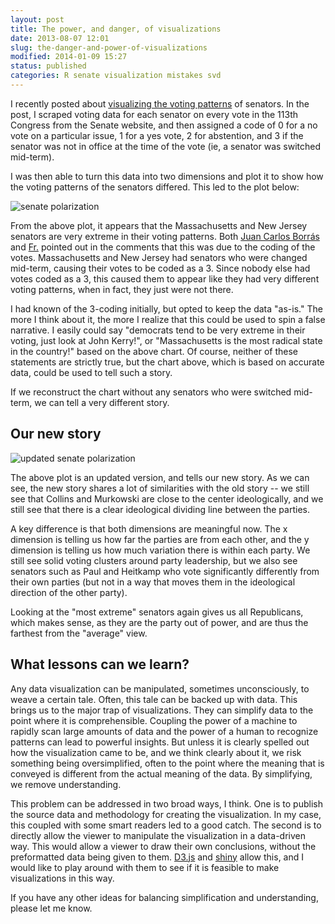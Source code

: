 ```yaml
---
layout: post
title: The power, and danger, of visualizations
date: 2013-08-07 12:01
slug: the-danger-and-power-of-visualizations
modified: 2014-01-09 15:27
status: published
categories: R senate visualization mistakes svd
---
```


I recently posted about [visualizing the voting patterns](/blog/how-divided-is-the-senate/) of senators. In the post, I scraped voting data for each senator on every vote in the 113th Congress from the Senate website, and then assigned a code of 0 for a no vote on a particular issue, 1 for a yes vote, 2 for abstention, and 3 if the senator was not in office at the time of the vote (ie, a senator was switched mid-term).

I was then able to turn this data into two dimensions and plot it to show how the voting patterns of the senators differed. This led to the plot below:

![senate polarization](https://vik-affirm-assets.s3-us-west-1.amazonaws.com/the-danger-and-power-of-visualizations/senate.png)

From the above plot, it appears that the Massachusetts and New Jersey senators are very extreme in their voting patterns. Both [Juan Carlos Borrás](http://jcborras.net/) and [Fr.](http://twitter.com/phnk) pointed out in the comments that this was due to the coding of the votes. Massachusetts and New Jersey had senators who were changed mid-term, causing their votes to be coded as a 3. Since nobody else had votes coded as a 3, this caused them to appear like they had very different voting patterns, when in fact, they just were not there.

I had known of the 3-coding initially, but opted to keep the data "as-is." The more I think about it, the more I realize that this could be used to spin a false narrative. I easily could say "democrats tend to be very extreme in their voting, just look at John Kerry!", or "Massachusetts is the most radical state in the country!" based on the above chart. Of course, neither of these statements are strictly true, but the chart above, which is based on accurate data, could be used to tell such a story.

If we reconstruct the chart without any senators who were switched mid-term, we can tell a very different story.

<!--more-->

Our new story
----------------------------------------------

![updated senate polarization](https://vik-affirm-assets.s3-us-west-1.amazonaws.com/the-danger-and-power-of-visualizations/updated_senate_plot.png)

The above plot is an updated version, and tells our new story. As we can see, the new story shares a lot of similarities with the old story -- we still see that Collins and Murkowski are close to the center ideologically, and we still see that there is a clear ideological dividing line between the parties.

A key difference is that both dimensions are meaningful now. The x dimension is telling us how far the parties are from each other, and the y dimension is telling us how much variation there is within each party. We still see solid voting clusters around party leadership, but we also see senators such as Paul and Heitkamp who vote significantly differently from their own parties (but not in a way that moves them in the ideological direction of the other party).

Looking at the "most extreme" senators again gives us all Republicans, which makes sense, as they are the party out of power, and are thus the farthest from the "average" view.

What lessons can we learn?
------------------------------------------------

Any data visualization can be manipulated, sometimes unconsciously, to weave a certain tale. Often, this tale can be backed up with data. This brings us to the major trap of visualizations. They can simplify data to the point where it is comprehensible. Coupling the power of a machine to rapidly scan large amounts of data and the power of a human to recognize patterns can lead to powerful insights. But unless it is clearly spelled out how the visualization came to be, and we think clearly about it, we risk something being oversimplified, often to the point where the meaning that is conveyed is different from the actual meaning of the data. By simplifying, we remove understanding.

This problem can be addressed in two broad ways, I think. One is to publish the source data and methodology for creating the visualization. In my case, this coupled with some smart readers led to a good catch. The second is to directly allow the viewer to manipulate the visualization in a data-driven way. This would allow a viewer to draw their own conclusions, without the preformatted data being given to them. [D3.js](http://d3js.org/) and [shiny](http://www.rstudio.com/shiny/) allow this, and I would like to play around with them to see if it is feasible to make visualizations in this way.

If you have any other ideas for balancing simplification and understanding, please let me know.